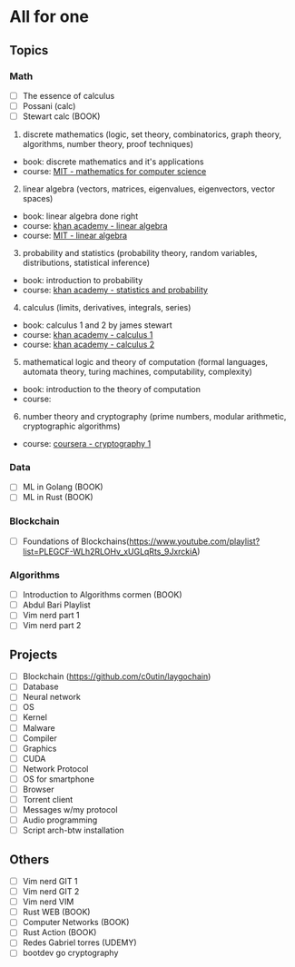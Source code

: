 # All for one 

## Topics

### Math
- [ ] The essence of calculus 
- [ ] Possani (calc)
- [ ] Stewart calc (BOOK)

1. discrete mathematics (logic, set theory, combinatorics, graph theory, algorithms, number theory, proof techniques)
  - book: discrete mathematics and it's applications
  - course: [MIT - mathematics for computer science](https://ocw.mit.edu/courses/6-042j-mathematics-for-computer-science-fall-2010/)
2. linear algebra (vectors, matrices, eigenvalues, eigenvectors, vector spaces)
  - book: linear algebra done right
  - course: [khan academy - linear algebra](https://www.khanacademy.org/math/linear-algebra)
  - course: [MIT - linear algebra](https://ocw.mit.edu/courses/18-06-linear-algebra-spring-2010/)
3. probability and statistics (probability theory, random variables, distributions, statistical inference)
  - book: introduction to probability
  - course: [khan academy - statistics and probability](https://www.khanacademy.org/math/statistics-probability)
4. calculus (limits, derivatives, integrals, series)
  - book: calculus 1 and 2 by james stewart
  - course: [khan academy - calculus 1](https://www.khanacademy.org/math/calculus-1)
  - course: [khan academy - calculus 2](https://www.khanacademy.org/math/calculus-2)
5. mathematical logic and theory of computation (formal languages, automata theory, turing machines, computability, complexity)
  - book: introduction to the theory of computation
  - course:
6. number theory and cryptography (prime numbers, modular arithmetic, cryptographic algorithms)
  - course: [coursera - cryptography 1](https://www.coursera.org/learn/crypto)

### Data
- [ ] ML in Golang (BOOK)
- [ ] ML in Rust (BOOK)

### Blockchain
- [ ] Foundations of Blockchains(https://www.youtube.com/playlist?list=PLEGCF-WLh2RLOHv_xUGLqRts_9JxrckiA)

### Algorithms
- [ ] Introduction to Algorithms cormen (BOOK)
- [ ] Abdul Bari Playlist
- [ ] Vim nerd part 1
- [ ] Vim nerd part 2

## Projects
- [ ] Blockchain (https://github.com/c0utin/laygochain)
- [ ] Database
- [ ] Neural network
- [ ] OS
- [ ] Kernel
- [ ] Malware
- [ ] Compiler
- [ ] Graphics
- [ ] CUDA
- [ ] Network Protocol
- [ ] OS for smartphone
- [ ] Browser
- [ ] Torrent client
- [ ] Messages w/my protocol
- [ ] Audio programming
- [ ] Script arch-btw installation 

## Others
- [ ] Vim nerd GIT 1
- [ ] Vim nerd GIT 2
- [ ] Vim nerd VIM
- [ ] Rust WEB (BOOK) 
- [ ] Computer Networks (BOOK)
- [ ] Rust Action (BOOK)
- [ ] Redes Gabriel torres (UDEMY)
- [ ] bootdev go cryptography
